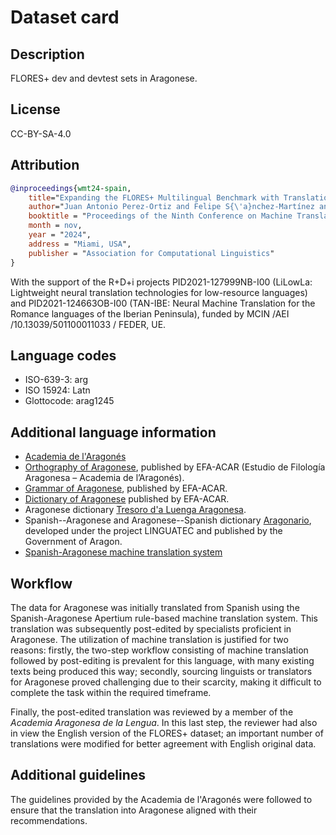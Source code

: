 # Dataset card

## Description

FLORES+ dev and devtest sets in Aragonese.

## License

CC-BY-SA-4.0

## Attribution

```bibtex
@inproceedings{wmt24-spain,
    title="Expanding the FLORES+ Multilingual Benchmark with Translations for {Aragonese, Aranese, Asturian, and Valencian}",
    author="Juan Antonio Perez-Ortiz and Felipe S{\'a}nchez-Martínez and Víctor M. S{\'a}nchez-Cartagena and Miquel Esplà-Gomis and Aaron Galiano Jimenez and Antoni Oliver and Claudi Aventín-Boya and Alejandro Pardos and Cristina Valdés and Jus{\'e}p Loís Sans Socasau and Juan Pablo Martínez",
    booktitle = "Proceedings of the Ninth Conference on Machine Translation",
    month = nov,
    year = "2024",
    address = "Miami, USA",
    publisher = "Association for Computational Linguistics"
}
```

With the support of the R+D+i projects PID2021-127999NB-I00 (LiLowLa: Lightweight neural translation technologies for low-resource languages) and PID2021-124663OB-I00 (TAN-IBE: Neural Machine Translation for the Romance languages of the Iberian Peninsula), funded by MCIN /AEI /10.13039/501100011033 / FEDER, UE.

## Language codes

* ISO-639-3: arg
* ISO 15924: Latn
* Glottocode: arag1245

## Additional language information

* [Academia de l'Aragonés](http://www.academiadelaragones.org)
* [Orthography of Aragonese](https://academiaaragonesadelalengua.org/sites/default/files/ficheros-pdf/ortografia-de-laragones_web_an.pdf), published by EFA-ACAR (Estudio de Filología Aragonesa – Academia de l’Aragonés). 
*  [Grammar of Aragonese](http://www.academiadelaragones.org/biblio/Edacar10_GBAprovisional.pdf), published by EFA-ACAR.
* [Dictionary of Aragonese](http://www.academiadelaragones.org/biblio/Edacar13.pdf) published by EFA-ACAR. 
* Aragonese dictionary [Tresoro d'a Luenga Aragonesa](http://diccionario.sipca.es/fabla/faces/index.xhtml).
* Spanish--Aragonese and Aragonese--Spanish dictionary  [Aragonario](\url{https://aragonario.aragon.es/), developed under the project LINGUATEC and published by the Government of Aragon. 
* [Spanish-Aragonese machine translation system](https://github.com/apertium/apertium-spa-arg)

## Workflow

The data for Aragonese was initially translated from Spanish using the Spanish-Aragonese Apertium rule-based machine translation system. This translation was subsequently post-edited by specialists proficient in Aragonese. The utilization of machine translation is justified for two reasons: firstly, the two-step workflow consisting of machine translation followed by post-editing is prevalent for this language, with many existing texts being produced this way; secondly, sourcing linguists or translators for Aragonese proved challenging due to their scarcity, making it difficult to complete the task within the required timeframe.

Finally, the post-edited translation was reviewed by a member of the *Academia Aragonesa de la Lengua*. In this last step, the reviewer had also in view the English version of the FLORES+ dataset; an important number of translations were modified for better agreement with English original data.  

## Additional guidelines

The guidelines provided by the Academia de l'Aragonés were followed to ensure that the translation into Aragonese aligned with their recommendations.
